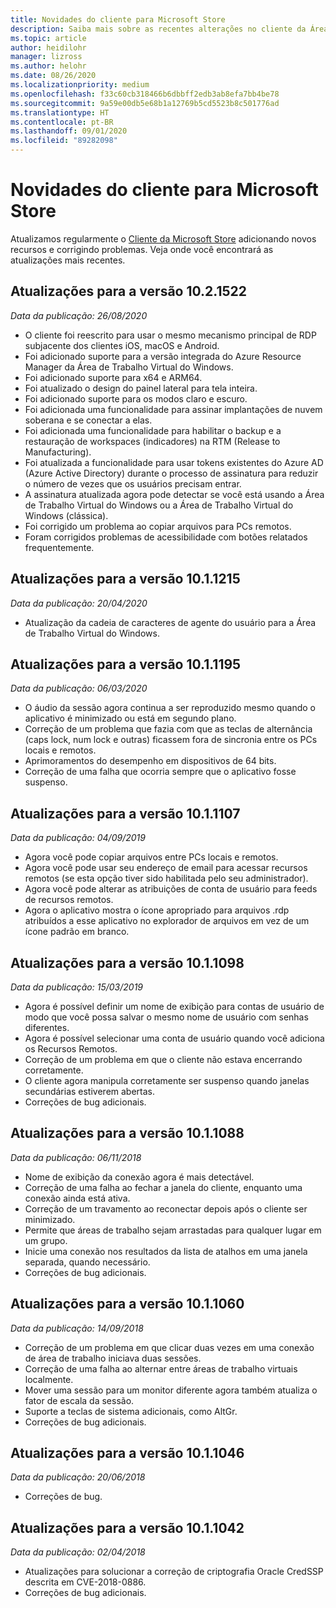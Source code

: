 ```yaml
---
title: Novidades do cliente para Microsoft Store
description: Saiba mais sobre as recentes alterações no cliente da Área de Trabalho Remota para Microsoft Store
ms.topic: article
author: heidilohr
manager: lizross
ms.author: helohr
ms.date: 08/26/2020
ms.localizationpriority: medium
ms.openlocfilehash: f33c60cb318466b6dbbff2edb3ab8efa7bb4be78
ms.sourcegitcommit: 9a59e00db5e68b1a12769b5cd5523b8c501776ad
ms.translationtype: HT
ms.contentlocale: pt-BR
ms.lasthandoff: 09/01/2020
ms.locfileid: "89282098"
---
```

# <a name="whats-new-in-the-microsoft-store-client"></a>Novidades do cliente para Microsoft Store

Atualizamos regularmente o [Cliente da Microsoft Store](windows.md) adicionando novos recursos e corrigindo problemas. Veja onde você encontrará as atualizações mais recentes.

## <a name="updates-for-version-1021522"></a>Atualizações para a versão 10.2.1522

*Data da publicação: 26/08/2020*

- O cliente foi reescrito para usar o mesmo mecanismo principal de RDP subjacente dos clientes iOS, macOS e Android.
- Foi adicionado suporte para a versão integrada do Azure Resource Manager da Área de Trabalho Virtual do Windows.
- Foi adicionado suporte para x64 e ARM64.
- Foi atualizado o design do painel lateral para tela inteira.
- Foi adicionado suporte para os modos claro e escuro.
- Foi adicionada uma funcionalidade para assinar implantações de nuvem soberana e se conectar a elas.
- Foi adicionada uma funcionalidade para habilitar o backup e a restauração de workspaces (indicadores) na RTM (Release to Manufacturing).
- Foi atualizada a funcionalidade para usar tokens existentes do Azure AD (Azure Active Directory) durante o processo de assinatura para reduzir o número de vezes que os usuários precisam entrar.
- A assinatura atualizada agora pode detectar se você está usando a Área de Trabalho Virtual do Windows ou a Área de Trabalho Virtual do Windows (clássica).
- Foi corrigido um problema ao copiar arquivos para PCs remotos.
- Foram corrigidos problemas de acessibilidade com botões relatados frequentemente.

## <a name="updates-for-version-1011215"></a>Atualizações para a versão 10.1.1215

*Data da publicação: 20/04/2020*

- Atualização da cadeia de caracteres de agente do usuário para a Área de Trabalho Virtual do Windows.

## <a name="updates-for-version-1011195"></a>Atualizações para a versão 10.1.1195

*Data da publicação: 06/03/2020*

- O áudio da sessão agora continua a ser reproduzido mesmo quando o aplicativo é minimizado ou está em segundo plano.
- Correção de um problema que fazia com que as teclas de alternância (caps lock, num lock e outras) ficassem fora de sincronia entre os PCs locais e remotos.
- Aprimoramentos do desempenho em dispositivos de 64 bits.
- Correção de uma falha que ocorria sempre que o aplicativo fosse suspenso.

## <a name="updates-for-version-1011107"></a>Atualizações para a versão 10.1.1107

*Data da publicação: 04/09/2019*

- Agora você pode copiar arquivos entre PCs locais e remotos.
- Agora você pode usar seu endereço de email para acessar recursos remotos (se esta opção tiver sido habilitada pelo seu administrador).
- Agora você pode alterar as atribuições de conta de usuário para feeds de recursos remotos.
- Agora o aplicativo mostra o ícone apropriado para arquivos .rdp atribuídos a esse aplicativo no explorador de arquivos em vez de um ícone padrão em branco.

## <a name="updates-for-version-1011098"></a>Atualizações para a versão 10.1.1098

*Data da publicação: 15/03/2019*

- Agora é possível definir um nome de exibição para contas de usuário de modo que você possa salvar o mesmo nome de usuário com senhas diferentes.
- Agora é possível selecionar uma conta de usuário quando você adiciona os Recursos Remotos.
- Correção de um problema em que o cliente não estava encerrando corretamente.
- O cliente agora manipula corretamente ser suspenso quando janelas secundárias estiverem abertas.
- Correções de bug adicionais.

## <a name="updates-for-version-1011088"></a>Atualizações para a versão 10.1.1088

*Data da publicação: 06/11/2018*

- Nome de exibição da conexão agora é mais detectável.
- Correção de uma falha ao fechar a janela do cliente, enquanto uma conexão ainda está ativa.
- Correção de um travamento ao reconectar depois após o cliente ser minimizado.
- Permite que áreas de trabalho sejam arrastadas para qualquer lugar em um grupo.
- Inicie uma conexão nos resultados da lista de atalhos em uma janela separada, quando necessário.
- Correções de bug adicionais.

## <a name="updates-for-version-1011060"></a>Atualizações para a versão 10.1.1060

*Data da publicação: 14/09/2018*

- Correção de um problema em que clicar duas vezes em uma conexão de área de trabalho iniciava duas sessões.
- Correção de uma falha ao alternar entre áreas de trabalho virtuais localmente.
- Mover uma sessão para um monitor diferente agora também atualiza o fator de escala da sessão.
- Suporte a teclas de sistema adicionais, como AltGr.
- Correções de bug adicionais.

## <a name="updates-for-version-1011046"></a>Atualizações para a versão 10.1.1046

*Data da publicação: 20/06/2018*

- Correções de bug.

## <a name="updates-for-version-1011042"></a>Atualizações para a versão 10.1.1042

*Data da publicação: 02/04/2018*

- Atualizações para solucionar a correção de criptografia Oracle CredSSP descrita em CVE-2018-0886.
- Correções de bug adicionais.
